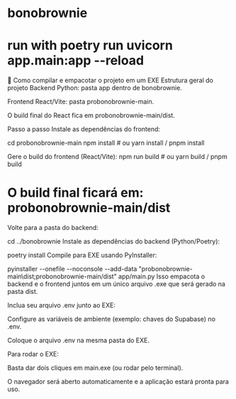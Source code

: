 # bonobrownie

# run with poetry run uvicorn app.main:app --reload

🚀 Como compilar e empacotar o projeto em um EXE
Estrutura geral do projeto
Backend Python: pasta app dentro de bonobrownie.

Frontend React/Vite: pasta probonobrownie-main.

O build final do React fica em probonobrownie-main/dist.

Passo a passo
Instale as dependências do frontend:

cd probonobrownie-main
npm install        # ou yarn install / pnpm install

Gere o build do frontend (React/Vite):
npm run build      # ou yarn build / pnpm build

# O build final ficará em: probonobrownie-main/dist
Volte para a pasta do backend:

cd ../bonobrownie
Instale as dependências do backend (Python/Poetry):

poetry install
Compile para EXE usando PyInstaller:

pyinstaller --onefile --noconsole --add-data "probonobrownie-main\\dist;probonobrownie-main/dist" app/main.py
Isso empacota o backend e o frontend juntos em um único arquivo .exe que será gerado na pasta dist.

Inclua seu arquivo .env junto ao EXE:

Configure as variáveis de ambiente (exemplo: chaves do Supabase) no .env.

Coloque o arquivo .env na mesma pasta do EXE.

Para rodar o EXE:

Basta dar dois cliques em main.exe (ou rodar pelo terminal).

O navegador será aberto automaticamente e a aplicação estará pronta para uso.